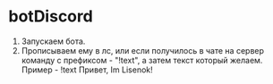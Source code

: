 # botDiscord

1. Запускаем бота.
2. Прописываем ему в лс, или если получилось в чате на сервер команду с префиксом - "!text", а затем текст который желаем. Пример - !text Привет, Im Lisenok!
